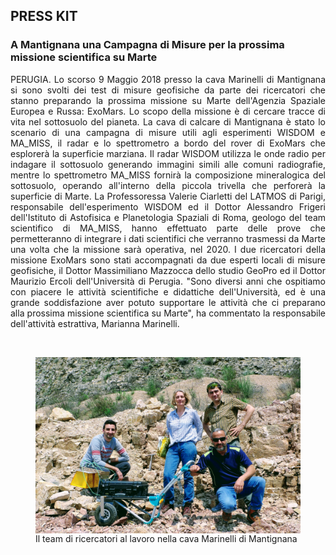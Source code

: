 ## PRESS KIT 
### A Mantignana una Campagna di Misure per la prossima missione scientifica su Marte


<p align="justify">
PERUGIA. Lo scorso 9 Maggio 2018 presso la cava Marinelli di Mantignana si sono svolti dei test di misure geofisiche da parte 
dei ricercatori che stanno preparando la prossima missione su Marte dell'Agenzia Spaziale Europea e Russa: ExoMars. Lo scopo 
della missione è di cercare tracce di vita nel sottosuolo del pianeta.
La cava di calcare di Mantignana è stato lo scenario di una campagna di misure utili agli esperimenti WISDOM e MA_MISS, 
il radar e lo spettrometro a bordo del rover di ExoMars che esplorerà la superficie marziana.  Il radar WISDOM utilizza le onde 
radio per indagare il sottosuolo generando immagini simili alle comuni radiografie, mentre lo spettrometro MA_MISS fornirà 
la composizione mineralogica del sottosuolo, operando all'interno della piccola trivella che perforerà la superficie di Marte.
La Professoressa Valerie Ciarletti del LATMOS di Parigi, responsabile dell'esperimento WISDOM ed il Dottor Alessandro Frigeri dell'Istituto di
Astofisica e Planetologia Spaziali di Roma, geologo del team scientifico di MA_MISS, hanno effettuato parte delle prove che 
permetteranno di integrare i dati scientifici che verranno trasmessi da Marte una volta che la missione sarà operativa, nel 2020.
I due ricercatori della missione ExoMars sono stati accompagnati da due esperti locali di misure geofisiche, il Dottor Massimiliano Mazzocca 
dello studio GeoPro ed il Dottor Maurizio Ercoli dell'Università di Perugia.
"Sono diversi anni che ospitiamo con piacere le attività scientifiche e didattiche dell'Università, ed è una grande 
soddisfazione aver potuto supportare le attività che ci preparano alla prossima missione scientifica su Marte", ha commentato la 
responsabile dell'attività estrattiva, Marianna Marinelli.
</p>  
  
<br/>
<figure>
<img align="left" width="600" src="P1100011.JPG">
<figcaption>Il team di ricercatori al lavoro nella cava Marinelli di Mantignana</figcaption>
</figure>

  

